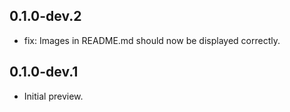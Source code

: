 ## 0.1.0-dev.2

- fix: Images in README.md should now be displayed correctly.

## 0.1.0-dev.1

- Initial preview.
